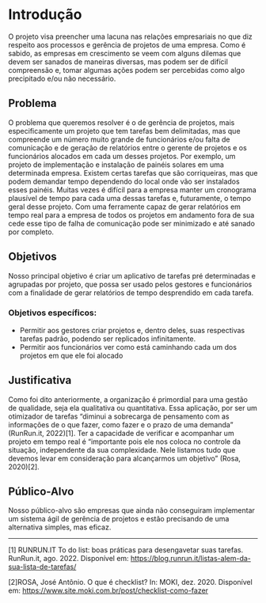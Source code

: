 # Introdução

O projeto visa preencher uma lacuna nas relações empresariais no que diz respeito aos processos e gerência de projetos de uma empresa. Como é sabido, as empresas em crescimento se veem com alguns dilemas que devem ser sanados de maneiras diversas, mas podem ser de difícil compreensão e, tomar algumas ações podem ser percebidas como algo precipitado e/ou não necessário.

## Problema
O problema que queremos resolver é o de gerência de projetos, mais especificamente um projeto que tem tarefas bem delimitadas, mas que compreende um número muito grande de funcionários e/ou falta de comunicação e de geração de relatórios entre o gerente de projetos e os funcionários alocados em cada um desses projetos. 
Por exemplo, um projeto de implementação e instalação de painéis solares em uma determinada empresa. Existem certas tarefas que são corriqueiras, mas que podem demandar tempo dependendo do local onde vão ser instalados esses painéis. Muitas vezes é difícil para a empresa manter um cronograma plausível de tempo para cada uma dessas tarefas e, futuramente, o tempo geral desse projeto. 
Com uma ferramente capaz de gerar relatórios em tempo real para a empresa de todos os projetos em andamento fora de sua cede esse tipo de falha de comunicação pode ser minimizado e até sanado por completo. 

## Objetivos
Nosso principal objetivo é criar um aplicativo de tarefas pré determinadas e agrupadas por projeto, que possa ser usado pelos gestores e funcionários com a finalidade de gerar relatórios de tempo desprendido em cada tarefa.

### Objetivos específicos:
- Permitir aos gestores criar projetos e, dentro deles, suas respectivas tarefas padrão, podendo ser replicados infinitamente. 
- Permitir aos funcionários ver como está caminhando cada um dos projetos em que ele foi alocado

## Justificativa

Como foi dito anteriormente, a organização é primordial para uma gestão de qualidade, seja ela qualitativa ou quantitativa. Essa aplicação, por ser um otimizador de tarefas “diminui a sobrecarga de pensamento com as informações de o que fazer, como fazer e o prazo de uma demanda” (RunRun.it, 2022)[1]. 
Ter a capacidade de verificar e acompanhar um projeto em tempo real é “importante pois ele nos coloca no controle da situação, independente da sua complexidade. Nele listamos tudo que devemos levar em consideração para alcançarmos um objetivo” (Rosa, 2020)[2].

## Público-Alvo

Nosso público-alvo são empresas que ainda não conseguiram implementar um sistema ágil de gerência de projetos e estão precisando de uma alternativa simples, mas eficaz.
***

[1] RUNRUN.IT To do list: boas práticas para desengavetar suas tarefas. RunRun.it, ago. 2022. Disponível em: https://blog.runrun.it/listas-alem-da-sua-lista-de-tarefas/

[2]ROSA, José Antônio. O que é checklist? In: MOKI,   dez. 2020. Disponível em: https://www.site.moki.com.br/post/checklist-como-fazer
